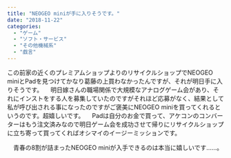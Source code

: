 ```yaml
---
title: "NEOGEO miniが手に入りそうです。"
date: "2018-11-22"
categories: 
  - "ゲーム"
  - "ソフト・サービス"
  - "その他機械系"
  - "戯言"
---
```


この前家の近くのプレミアムショップよりのリサイクルショップでNEOGEO miniとPadを見つけてかなり葛藤の上買わなかったんですが、それが明日手に入りそうです。 　明日嫁さんの職場関係で大規模なアナログゲーム会があり、それにインストをする人を募集していたのですがそれほど応募がなく、結果として私が呼び出される事になったのですがご褒美にNEOGEO miniを買ってくれるというのです。超嬉しいです。 　Padは自分のお金で買って、アケコンのコンバーターはもう注文済みなので明日ゲーム会を成功させて帰りにリサイクルショップに立ち寄って買ってくればオシマイのイージーミッションです。

　青春の8割が詰まったNEOGEO miniが入手できるのは本当に嬉しいです……。
